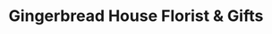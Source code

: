 ---
title: "Gingerbread House Florist & Gifts"
url: /raleigh/gingerbread-house-florist-and-gifts/
shop: florist
---